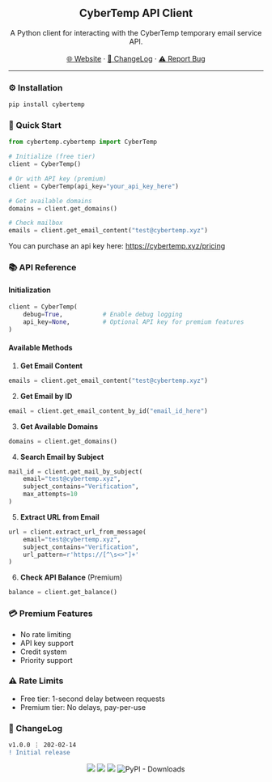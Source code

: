 <div align="center">
  <h2 align="center">CyberTemp API Client</h2>
  <p align="center">
    A Python client for interacting with the CyberTemp temporary email service API.
    <br />
    <br />
    <a href="https://cybertemp.xyz">🌐 Website</a>
    ·
    <a href="#-changelog">📜 ChangeLog</a>
    ·
    <a href="https://github.com/sexfrance/cybertemp-wrapper/issues">⚠️ Report Bug</a>
  </p>
</div>

---

### ⚙️ Installation

```bash
pip install cybertemp
```

### 🚀 Quick Start

```python
from cybertemp.cybertemp import CyberTemp

# Initialize (free tier)
client = CyberTemp()

# Or with API key (premium)
client = CyberTemp(api_key="your_api_key_here")

# Get available domains
domains = client.get_domains()

# Check mailbox
emails = client.get_email_content("test@cybertemp.xyz")
```

You can purchase an api key here: https://cybertemp.xyz/pricing

### 📚 API Reference

#### Initialization
```python
client = CyberTemp(
    debug=True,           # Enable debug logging
    api_key=None,         # Optional API key for premium features
)
```

#### Available Methods

1. **Get Email Content**
```python
emails = client.get_email_content("test@cybertemp.xyz")
```

2. **Get Email by ID**
```python
email = client.get_email_content_by_id("email_id_here")
```

3. **Get Available Domains**
```python
domains = client.get_domains()
```

4. **Search Email by Subject**
```python
mail_id = client.get_mail_by_subject(
    email="test@cybertemp.xyz",
    subject_contains="Verification",
    max_attempts=10
)
```

5. **Extract URL from Email**
```python
url = client.extract_url_from_message(
    email="test@cybertemp.xyz",
    subject_contains="Verification",
    url_pattern=r'https://[^\s<>"]+'
)
```

6. **Check API Balance** (Premium)
```python
balance = client.get_balance()
```

### 💳 Premium Features

- No rate limiting
- API key support
- Credit system
- Priority support

### ⚠️ Rate Limits

- Free tier: 1-second delay between requests
- Premium tier: No delays, pay-per-use

### 📜 ChangeLog

```diff
v1.0.0 ⋮ 202-02-14
! Initial release

```

<p align="center">
  <img src="https://img.shields.io/github/license/sexfrance/Cybertemp-Wrapper.svg?style=for-the-badge&labelColor=black&color=f429ff&logo=IOTA"/>
  <img src="https://img.shields.io/github/stars/sexfrance/Cybertemp-Wrapper.svg?style=for-the-badge&labelColor=black&color=f429ff&logo=IOTA"/>
  <img src="https://img.shields.io/github/languages/top/sexfrance/Cybertemp-Wrapper.svg?style=for-the-badge&labelColor=black&color=f429ff&logo=python"/>
  <img alt="PyPI - Downloads" src="https://img.shields.io/pypi/dm/Cybertemp.svg?style=for-the-badge&labelColor=black&color=f429ff&logo=IOTA">
</p>

